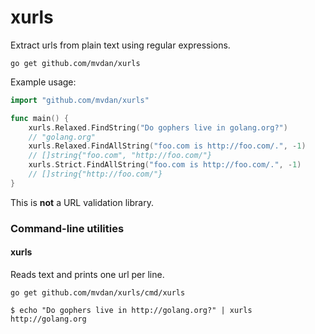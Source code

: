 # xurls

Extract urls from plain text using regular expressions.

	go get github.com/mvdan/xurls

Example usage:

```go
import "github.com/mvdan/xurls"

func main() {
	xurls.Relaxed.FindString("Do gophers live in golang.org?")
	// "golang.org"
	xurls.Relaxed.FindAllString("foo.com is http://foo.com/.", -1)
	// []string{"foo.com", "http://foo.com/"}
	xurls.Strict.FindAllString("foo.com is http://foo.com/.", -1)
	// []string{"http://foo.com/"}
}
```

This is **not** a URL validation library.

### Command-line utilities

#### xurls

Reads text and prints one url per line.

	go get github.com/mvdan/xurls/cmd/xurls

```shell
$ echo "Do gophers live in http://golang.org?" | xurls
http://golang.org
```

